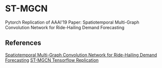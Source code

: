 # ST-MGCN
Pytorch Replication of AAAI'19 Paper:
Spatiotemporal Multi-Graph Convolution Network for Ride-Hailing Demand Forecasting

## References
[Spatiotemporal Multi-Graph Convolution Network for Ride-Hailing Demand Forecasting](https://ojs.aaai.org/index.php/AAAI/article/view/4247)
[ST-MGCN Tensorflow Replication](https://github.com/SkrLamei/2019-ZJU_SummerResearch)
